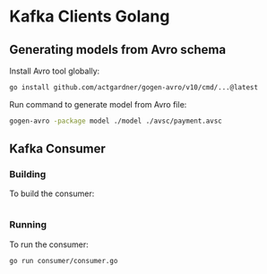 # Kafka Clients Golang

## Generating models from Avro schema

Install Avro tool globally:

```bash
go install github.com/actgardner/gogen-avro/v10/cmd/...@latest
```

Run command to generate model from Avro file:

```bash
gogen-avro -package model ./model ./avsc/payment.avsc
```

## Kafka Consumer

### Building

To build the consumer:

```bash

```

### Running

To run the consumer:

```bash
go run consumer/consumer.go
```
